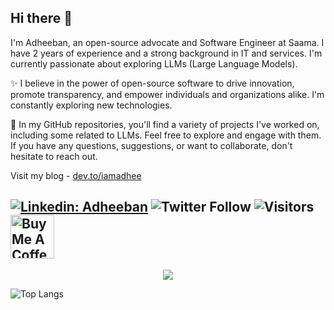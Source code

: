 ## Hi there 👋

I'm Adheeban, an open-source advocate and Software Engineer at Saama. I have 2 years of experience and a strong background in IT and services. I'm currently passionate about exploring LLMs (Large Language Models).

✨ I believe in the power of open-source software to drive innovation, promote transparency, and empower individuals and organizations alike. I'm constantly exploring new technologies.

💼 In my GitHub repositories, you'll find a variety of projects I've worked on, including some related to LLMs. Feel free to explore and engage with them. If you have any questions, suggestions, or want to collaborate, don't hesitate to reach out.

Visit my blog - [dev.to/iamadhee](https://dev.to/iamadhee)

[![Linkedin: Adheeban](https://img.shields.io/badge/-Adheeban-blue?style=flat-square&logo=Linkedin&logoColor=white&link=https://www.linkedin.com/in/adheeban-manoharan/)](https://www.linkedin.com/in/adheeban-manoharan/)
![Twitter Follow](https://img.shields.io/twitter/follow/iamadhee_?style=social)
![Visitors](https://komarev.com/ghpvc/?username=iamadhee)
<a href="https://www.buymeacoffee.com/adheebanm" target="_blank"><img src="https://cdn.buymeacoffee.com/buttons/v2/default-red.png" alt="Buy Me A Coffee" width="70" ></a>
---
<p align="center">
  <a href="https://skillicons.dev">
    <img src="https://skillicons.dev/icons?i=python,js,flask,fastapi,react,tailwind,docker,cpp" />
  </a>
</p>

![Top Langs](https://github-readme-stats.vercel.app/api/top-langs/?username=iamadhee&layout=compact&theme=dark&hide_border=true)
